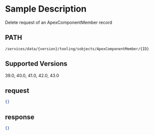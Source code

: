 # Sample Description
Delete request of an ApexComponentMember record

## PATH
```
/services/data/{version}/tooling/sobjects/ApexComponentMember/{ID}
```
## Supported Versions
39.0, 40.0, 41.0, 42.0, 43.0

## request
 ```json
 {}
```

## response
```json
{}
```
